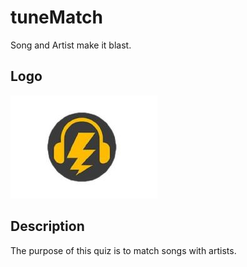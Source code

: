 # tuneMatch
Song and Artist make it blast.

## Logo

![alt text](img/logo.jpg "Title")

## Description

The purpose of this quiz is to match songs with artists.
